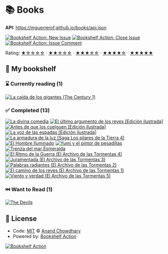 # 📚 Books

**API:** https://mguerrerof.github.io/books/api.json

[![Bookshelf Action: New Issue](https://github.com/mguerrerof/books/workflows/Bookshelf%20Action:%20New%20Issue/badge.svg)](https://github.com/mguerrerof/bookshelf-action/actions?query=workflow%3A%Bookshelf+Action%3A+New+Issue%22)
[![Bookshelf Action: Close Issue](https://github.com/mguerrerof/books/workflows/Bookshelf%20Action:%20Close%20Issue/badge.svg)](https://github.com/mguerrerof/bookshelf-action/actions?query=workflow%3A%Bookshelf+Action%3A+Close+Issue%22)
[![Bookshelf Action: Issue Comment](https://github.com/mguerrerof/books/workflows/Bookshelf%20Action:%20Issue%20Comment/badge.svg)](https://github.com/mguerrerof/bookshelf-action/actions?query=workflow%3A%Bookshelf+Action%3A+Issue+Comment%22)

Rating:
[★☆☆☆☆](https://github.com/mguerrerof/books/issues?q=is:issue+label:%22rating:+1/5%22+) ·
[★★☆☆☆](https://github.com/mguerrerof/books/issues?q=is:issue+label:%22rating:+2/5%22+) ·
[★★★☆☆](https://github.com/mguerrerof/books/issues?q=is:issue+label:%22rating:+3/5%22+) ·
[★★★★☆](https://github.com/mguerrerof/books/issues?q=is:issue+label:%22rating:+4/5%22+) ·
[★★★★★](https://github.com/mguerrerof/books/issues?q=is:issue+label:%22rating:+5/5%22+)

## 📖 My bookshelf

<!--start:bookshelf-action-->
### ⌛ Currently reading (1)

[![La caída de los gigantes (The Century 1)](https://images.weserv.nl/?url=http%3A%2F%2Fbooks.google.com%2Fbooks%2Fcontent%3Fid%3D3zhv1DcM51kC%26printsec%3Dfrontcover%26img%3D1%26zoom%3D1%26edge%3Dcurl%26source%3Dgbs_api&w=128&h=196&fit=contain)](https://github.com/mguerrerof/books/issues/12 "La caída de los gigantes (The Century 1) by Ken Follett")

### ✅ Completed (13)

[![La divina comedia](https://images.weserv.nl/?url=http%3A%2F%2Fbooks.google.com%2Fbooks%2Fcontent%3Fid%3DerljoOXuPrIC%26printsec%3Dfrontcover%26img%3D1%26zoom%3D1%26edge%3Dcurl%26source%3Dgbs_api&w=128&h=196&fit=contain)](https://github.com/mguerrerof/books/issues/40 "La divina comedia by Dante Alighieri completed in 37 seconds on July 2025")
[![El último argumento de los reyes [Edición ilustrada]](https://images.weserv.nl/?url=http%3A%2F%2Fbooks.google.com%2Fbooks%2Fcontent%3Fid%3DCqnYEAAAQBAJ%26printsec%3Dfrontcover%26img%3D1%26zoom%3D1%26edge%3Dcurl%26source%3Dgbs_api&w=128&h=196&fit=contain)](https://github.com/mguerrerof/books/issues/39 "El último argumento de los reyes [Edición ilustrada] by Joe Abercrombie completed in 2 minutes on July 2025")
[![Antes de que los cuelguen [Edición ilustrada]](https://images.weserv.nl/?url=http%3A%2F%2Fbooks.google.com%2Fbooks%2Fcontent%3Fid%3DmK2TEAAAQBAJ%26printsec%3Dfrontcover%26img%3D1%26zoom%3D1%26edge%3Dcurl%26source%3Dgbs_api&w=128&h=196&fit=contain)](https://github.com/mguerrerof/books/issues/38 "Antes de que los cuelguen [Edición ilustrada] by Joe Abercrombie completed in 2 minutes on July 2025")
[![La voz de las espadas [Edición ilustrada]](https://images.weserv.nl/?url=http%3A%2F%2Fbooks.google.com%2Fbooks%2Fcontent%3Fid%3DQN1GEAAAQBAJ%26printsec%3Dfrontcover%26img%3D1%26zoom%3D1%26edge%3Dcurl%26source%3Dgbs_api&w=128&h=196&fit=contain)](https://github.com/mguerrerof/books/issues/36 "La voz de las espadas [Edición ilustrada] by Joe Abercrombie completed in 1 minute on July 2025")
[![La armadura de la luz (Saga Los pilares de la Tierra 4)](https://images.weserv.nl/?url=http%3A%2F%2Fbooks.google.com%2Fbooks%2Fcontent%3Fid%3Dtae_EAAAQBAJ%26printsec%3Dfrontcover%26img%3D1%26zoom%3D1%26edge%3Dcurl%26source%3Dgbs_api&w=128&h=196&fit=contain)](https://github.com/mguerrerof/books/issues/35 "La armadura de la luz (Saga Los pilares de la Tierra 4) by Ken Follett completed in 1 minute on July 2025")
[![El Hombre Iluminado](https://images.weserv.nl/?url=http%3A%2F%2Fbooks.google.com%2Fbooks%2Fcontent%3Fid%3Dxn3aEAAAQBAJ%26printsec%3Dfrontcover%26img%3D1%26zoom%3D1%26edge%3Dcurl%26source%3Dgbs_api&w=128&h=196&fit=contain)](https://github.com/mguerrerof/books/issues/33 "El Hombre Iluminado by Brandon Sanderson completed in 52 seconds on July 2025")
[![Yumi y el pintor de pesadillas](https://images.weserv.nl/?url=http%3A%2F%2Fbooks.google.com%2Fbooks%2Fcontent%3Fid%3DDDHFEAAAQBAJ%26printsec%3Dfrontcover%26img%3D1%26zoom%3D1%26edge%3Dcurl%26source%3Dgbs_api&w=128&h=196&fit=contain)](https://github.com/mguerrerof/books/issues/31 "Yumi y el pintor de pesadillas by Brandon Sanderson completed in 1 minute on July 2025")
[![Trenza del mar Esmeralda](https://images.weserv.nl/?url=http%3A%2F%2Fbooks.google.com%2Fbooks%2Fcontent%3Fid%3DhWSmEAAAQBAJ%26printsec%3Dfrontcover%26img%3D1%26zoom%3D1%26edge%3Dcurl%26source%3Dgbs_api&w=128&h=196&fit=contain)](https://github.com/mguerrerof/books/issues/28 "Trenza del mar Esmeralda by Brandon Sanderson completed in 39 seconds on July 2025")
[![El Ritmo de la Guerra (El Archivo de las Tormentas 4)](https://images.weserv.nl/?url=http%3A%2F%2Fbooks.google.com%2Fbooks%2Fcontent%3Fid%3DNFfuDwAAQBAJ%26printsec%3Dfrontcover%26img%3D1%26zoom%3D1%26edge%3Dcurl%26source%3Dgbs_api&w=128&h=196&fit=contain)](https://github.com/mguerrerof/books/issues/27 "El Ritmo de la Guerra (El Archivo de las Tormentas 4) by Brandon Sanderson completed in 39 seconds on July 2025")
[![Juramentada (El Archivo de las Tormentas 3)](https://images.weserv.nl/?url=http%3A%2F%2Fbooks.google.com%2Fbooks%2Fcontent%3Fid%3DucRODwAAQBAJ%26printsec%3Dfrontcover%26img%3D1%26zoom%3D1%26edge%3Dcurl%26source%3Dgbs_api&w=128&h=196&fit=contain)](https://github.com/mguerrerof/books/issues/26 "Juramentada (El Archivo de las Tormentas 3) by Brandon Sanderson completed in 1 minute on July 2025")
[![Palabras radiantes (El Archivo de las Tormentas 2)](https://images.weserv.nl/?url=http%3A%2F%2Fbooks.google.com%2Fbooks%2Fcontent%3Fid%3D8w-YCgAAQBAJ%26printsec%3Dfrontcover%26img%3D1%26zoom%3D1%26edge%3Dcurl%26source%3Dgbs_api&w=128&h=196&fit=contain)](https://github.com/mguerrerof/books/issues/25 "Palabras radiantes (El Archivo de las Tormentas 2) by Brandon Sanderson completed in 3 minutes on July 2025")
[![El camino de los reyes (El Archivo de las Tormentas 1)](https://images.weserv.nl/?url=http%3A%2F%2Fbooks.google.com%2Fbooks%2Fcontent%3Fid%3DYhCYCgAAQBAJ%26printsec%3Dfrontcover%26img%3D1%26zoom%3D1%26edge%3Dcurl%26source%3Dgbs_api&w=128&h=196&fit=contain)](https://github.com/mguerrerof/books/issues/22 "El camino de los reyes (El Archivo de las Tormentas 1) by Brandon Sanderson completed in 54 seconds on July 2025")
[![Viento y verdad (El Archivo de las Tormentas 5)](https://images.weserv.nl/?url=http%3A%2F%2Fbooks.google.com%2Fbooks%2Fcontent%3Fid%3DgWEnEQAAQBAJ%26printsec%3Dfrontcover%26img%3D1%26zoom%3D1%26edge%3Dcurl%26source%3Dgbs_api&w=128&h=196&fit=contain)](https://github.com/mguerrerof/books/issues/20 "Viento y verdad (El Archivo de las Tormentas 5) by Brandon Sanderson completed in 1 minute on July 2025")

### ⏭️ Want to Read (1)

[![The Devils](https://images.weserv.nl/?url=http%3A%2F%2Fbooks.google.com%2Fbooks%2Fcontent%3Fid%3D8_QRzwEACAAJ%26printsec%3Dfrontcover%26img%3D1%26zoom%3D1%26source%3Dgbs_api&w=128&h=196&fit=contain)](https://github.com/mguerrerof/books/issues/21 "The Devils by Joe Abercrombie completed in undefined on Invalid Date")

<!--end:bookshelf-action-->

## 📄 License

- Code: [MIT](./LICENSE) © [Anand Chowdhary](https://anandchowdhary.com)
- Powered by: [Bookshelf Action](https://github.com/AnandChowdhary/bookshelf-action)

[![Bookshelf Action](https://github.com/AnandChowdhary/bookshelf-action/blob/HEAD/assets/logo.svg)](https://github.com/AnandChowdhary/bookshelf-action)
